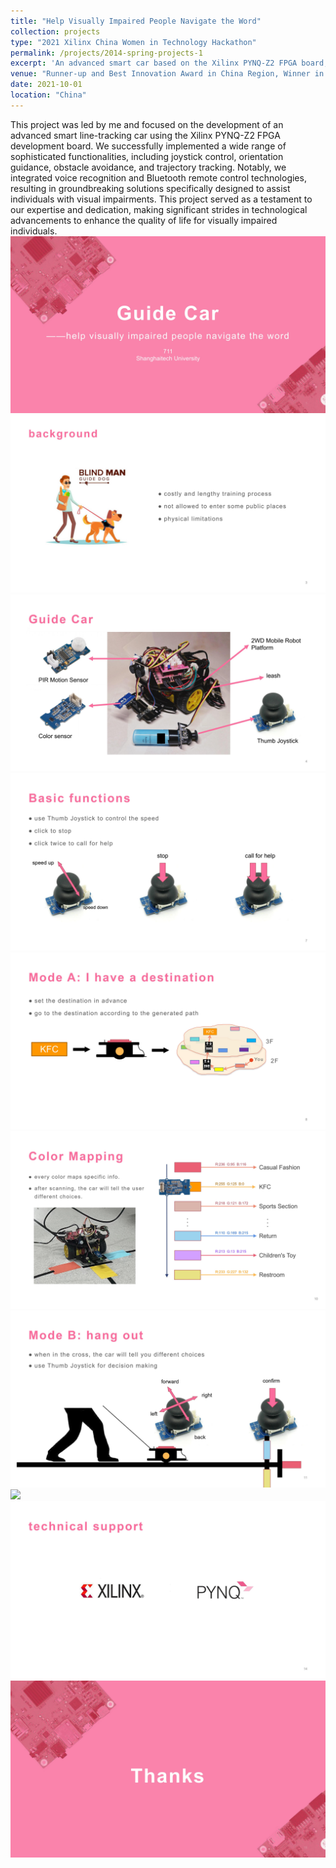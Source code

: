 ```yaml
---
title: "Help Visually Impaired People Navigate the Word"
collection: projects
type: "2021 Xilinx China Women in Technology Hackathon"
permalink: /projects/2014-spring-projects-1
excerpt: 'An advanced smart car based on the Xilinx PYNQ-Z2 FPGA board, which integrates innovative features like joystick control, orientation guidance, obstacle avoidance, and trajectory tracking. It aims at assisting visually impaired individuals.'
venue: "Runner-up and Best Innovation Award in China Region, Winner in Shanghai Division"
date: 2021-10-01
location: "China"
---
```

This project was led by me and focused on the development of an advanced smart line-tracking car using the Xilinx PYNQ-Z2 FPGA development board. We successfully implemented a wide range of sophisticated functionalities, including joystick control, orientation guidance, obstacle avoidance, and trajectory tracking. Notably, we integrated voice recognition and Bluetooth remote control technologies, resulting in groundbreaking solutions specifically designed to assist individuals with visual impairments. This project served as a testament to our expertise and dedication, making significant strides in technological advancements to enhance the quality of life for visually impaired individuals.
![](../images/wit_img/0001.jpg)
![](../images/wit_img/0003.jpg)
![](../images/wit_img/0004.jpg)
![](../images/wit_img/0007.jpg)
![](../images/wit_img/0008.jpg)
![](../images/wit_img/0010.jpg)
![](../images/wit_img/0011.jpg)
![](../images/wit_img/0013.jpg)
![](../images/wit_img/0014.jpg)
![](../images/wit_img/0015.jpg)
